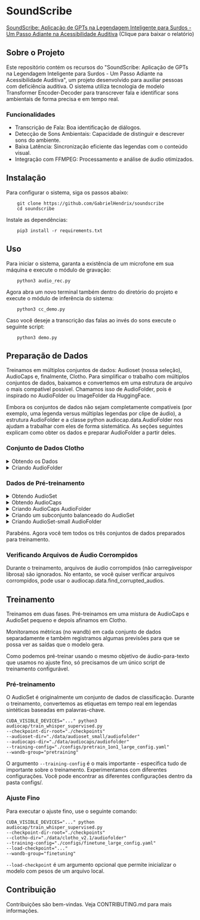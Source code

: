 # SoundScribe

[SoundScribe: Aplicação de GPTs na Legendagem Inteligente para Surdos - Um Passo Adiante na Acessibilidade Auditiva](https://drive.google.com/drive/folders/195_PA2OtTEy9ox1Z5ZE_DB7OWG0nC2my?usp=drive_link) (Clique para baixar o relatório)

## Sobre o Projeto

Este repositório contém os recursos do "SoundScribe: Aplicação de GPTs na Legendagem Inteligente para Surdos - Um Passo Adiante na Acessibilidade Auditiva", um projeto desenvolvido para auxiliar pessoas com deficiência auditiva. O sistema utiliza tecnologia de modelo Transformer Encoder-Decoder para transcrever fala e identificar sons ambientais de forma precisa e em tempo real.

### Funcionalidades
- Transcrição de Fala: Boa identificação de diálogos.
- Detecção de Sons Ambientais: Capacidade de distinguir e descrever sons do ambiente.
- Baixa Latência: Sincronização eficiente das legendas com o conteúdo visual.
- Integração com FFMPEG: Processamento e análise de áudio otimizados.

## Instalação

Para configurar o sistema, siga os passos abaixo:
```
    git clone https://github.com/GabrielHendrix/soundscribe
    cd soundscribe
```
Instale as dependências:

```
    pip3 install -r requirements.txt
```

## Uso

Para iniciar o sistema, garanta a existência de um microfone em sua máquina e execute o módulo de gravação:

```
    python3 audio_rec.py
```

Agora abra um novo terminal também dentro do diretório do projeto e execute o módulo de inferência do sistema:

```
    python3 cc_demo.py
```

Caso você deseje a transcrição das falas ao invés do sons execute o seguinte script:

```
    python3 demo.py
```

## Preparação de Dados

Treinamos em múltiplos conjuntos de dados: Audioset (nossa seleção), AudioCaps e, finalmente, Clotho. Para simplificar o trabalho com múltiplos conjuntos de dados, baixamos e convertemos em uma estrutura de arquivo o mais compatível possível. Chamamos isso de AudioFolder, pois é inspirado no AudioFolder ou ImageFolder da HuggingFace.

Embora os conjuntos de dados não sejam completamente compatíveis (por exemplo, uma legenda versus múltiplas legendas por clipe de áudio), a estrutura AudioFolder e a classe python audiocap.data.AudioFolder nos ajudam a trabalhar com eles de forma sistemática. As seções seguintes explicam como obter os dados e preparar AudioFolder a partir deles.



### Conjunto de Dados Clotho

<details>
  <summary> Obtendo os Dados </summary>

```
mkdir -p data/clotho_v2.1/audiofolder
```

Baixe os dados de https://zenodo.org/record/4783391 e extraia csv na pasta data/clotho_v2.1 e os áudios na pasta data/clotho_v2.1/audiofolder. Sua estrutura de diretórios deve ser assim:

```
soundscribe/
├── audiocap
│ ...
...
|
├── data
│ └── clotho_v2.1
│ ├── audiofolder
│ │ ├─ desenvolvimento
│ │ ├─ avaliação
│ │ ├─ teste
│ │ └─ validação
│ ├── clotho_captions_desenvolvimento.csv
│ ├── clotho_captions_avaliação.csv
│ ├── clotho_captions_validação.csv
│ ├── clotho_metadata_desenvolvimento.csv
│ ├── clotho_metadata_avaliação.csv
│ ├── clotho_metadata_teste.csv
│ └── clotho_metadata_validação.csv
...
```

</details>


<details>    
    <summary> Criando AudioFolder </summary>

Agora, prepare

```
python3 audiocap/prepare_audiofolder.py prepare-clotho-audiofolder data/clotho_v2.1/
```
Isso irá preparar a pasta no formato facilmente carregável.

Para limitar o tamanho de um conjunto (como validação e avaliação), execute:

```
python audiocap/prepare_audiofolder.py limit-clotho-split data/clotho_v2.1/audiofolder/ validação --limit 200
python audiocap/prepare_audiofolder.py limit-clotho-split data/clotho_v2.1/audiofolder/ avaliação --limit 400
```

Isso selecionará uma subamostra (com uma semente) do tamanho desejado e moverá os exemplos restantes para o conjunto de desenvolvimento.

</details>

### Dados de Pré-treinamento

<details>
  <summary> Obtendo AudioSet </summary>

AudioSet é um grande conjunto de dados de classificação multi-rótulos. Em nosso repositório, usamos informações da ontologia do AudioSet para construir legendas sintéticas baseadas em palavras-chave. Isso torna possível o pré-treinamento de um modelo de legendagem seq2seq (como Whisper) no AudioSet usando um pipeline de treinamento supervisionado de ponta a ponta.

As anotações do AudioSet são copiadas para este repositório, mas os áudios devem ser raspados do YouTube. Você pode usar o script `scripts/download_audioset.sh` que usará todos os núcleos para baixar e converter áudios com base em IDs do YouTube.

Torne o script executável

```
chmod +x ./scripts/download_audioset.sh
```

Baixe os arquivos de áudio

```
SPLIT='train_unbalanced' # execute novamente com 'train_balanced' ou 'eval'

mkdir -p logs/download_audioset

./scripts/download_audioset.sh
"data/audioset_full/csvs/${SPLIT}.csv"
"data/audioset_full/audios/${SPLIT}/" 2>&1
| tee >( sed 's/.*\r//' > "logs/download_audioset/${SPLIT}.txt" )
```
(`sed` está lá para excluir linhas de saída que apenas atualizam o progresso)

Por favor, note que raspar o AudioSet é apenas um esforço melhor. Vídeos podem ser excluídos do YouTube. Agora, você deve selecionar um subconjunto do AudioSet que atenda às suas necessidades. O AudioSet é fortemente desequilibrado, com música e fala ocorrendo na vasta maioria dos exemplos. No nosso caso, selecionamos cerca de 130k instâncias que cobriam o máximo possível das classes sub-representadas. No entanto, antes de selecionar o subconjunto, preparamos o AudioCaps - um conjunto de dados diferente que usamos para pré-treinamento. Isso é para evitar um vazamento entre os dois conjuntos de dados porque eles têm arquivos de áudio em comum.

</details>


<details>
  <summary> Obtendo AudioCaps </summary>

AudioCaps é um conjunto de dados de legendagem com muito mais áudios do que Clotho (mas é possivelmente de menor qualidade).

As anotações do AudioCaps também fazem parte deste repositório. Além disso, AudioCaps é um subconjunto do AudioSet,
então você tem todos os áudios do AudioCaps preparados uma vez que você baixa o AudioSet.
</details>
<details>
  <summary> Criando AudioCaps AudioFolder </summary>

Execute:

  ```
    python audiocap/prepare_audiofolder.py prepare-audiocaps-audiofolder \
    --audiocaps-path data/audiocaps \
    --audioset-path data/audioset_full \
    --audio-format mp3
  ```

 Isso copiará os arquivos do AudioSet e preparará a estrutura e anotações do AudioFolder
com registros descartados sobre áudios que estavam listados nos csvs do AudioCaps
mas os arquivos estavam ausentes (indisponíveis quando você raspou o AudioSet).
</details>
<details>
  <summary> Criando um subconjunto balanceado do AudioSet </summary>

Esta parte é a mais complexa. Queremos ao mesmo tempo

    um subconjunto diverso
    um subconjunto balanceado
    um subconjunto grande
    sem vazamento com o AudioCaps

Isso é difícil e não tem solução ótima. Especialmente balancear um conjunto de dados é complicado quando cada exemplo tem múltiplos rótulos.
Neste repositório, existem algumas utilidades que ajudam a selecioná-lo.

No entanto, o subconjunto que selecionamos também está disponível neste repositório em data/audioset_small.
</details>
<details>
  <summary> Criando AudioSet-small AudioFolder </summary>

Execute:

  ```shell
    python3 audiocap/prepare_audiofolder.py prepare-audioset-small-audiofolder \
    --audioset-small-path data/audioset_small \
    --audioset-full-path data/audioset_full \
    --audio-format mp3
  ```

</details>

Parabéns. Agora você tem todos os três conjuntos de dados preparados para treinamento.


### Verificando Arquivos de Áudio Corrompidos

Durante o treinamento, arquivos de áudio corrompidos (não carregáveis ​​por librosa) são ignorados. No entanto, se você quiser verificar arquivos corrompidos, pode usar o audiocap.data.find_corrupted_audios.

## Treinamento

Treinamos em duas fases. Pré-treinamos em uma mistura de AudioCaps e AudioSet pequeno e depois afinamos em Clotho.

Monitoramos métricas (no wandb) em cada conjunto de dados separadamente e também registramos algumas previsões para que se possa ver as saídas que o modelo gera.

Como podemos pré-treinar usando o mesmo objetivo de áudio-para-texto que usamos no ajuste fino, só precisamos de um único script de treinamento configurável.

### Pré-treinamento

O AudioSet é originalmente um conjunto de dados de classificação. Durante o treinamento, convertemos as etiquetas em tempo real em legendas sintéticas baseadas em palavras-chave.

```
CUDA_VISIBLE_DEVICES="..." python3
audiocap/train_whisper_supervised.py
--checkpoint-dir-root="./checkpoints"
--audioset-dir="./data/audioset_small/audiofolder"
--audiocaps-dir="./data/audiocaps/audiofolder"
--training-config="./configs/pretrain_1on1_large_config.yaml"
--wandb-group="pretraining"
```

O argumento `--training-config` é o mais importante - especifica tudo de importante sobre o treinamento. Experimentamos com diferentes configurações. Você pode encontrar as diferentes configurações dentro da pasta configs/.

### Ajuste Fino

Para executar o ajuste fino, use o seguinte comando:

```
CUDA_VISIBLE_DEVICES="..." python
audiocap/train_whisper_supervised.py
--checkpoint-dir-root="./checkpoints"
--clotho-dir="./data/clotho_v2.1/audiofolder"
--training-config="./configs/finetune_large_config.yaml"
--load-checkpoint="..."
--wandb-group="finetuning"
```
`--load-checkpoint` é um argumento opcional que permite inicializar o modelo com pesos de um arquivo local.


## Contribuição

Contribuições são bem-vindas. Veja CONTRIBUTING.md para mais informações.
